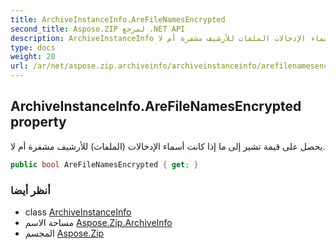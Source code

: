 ```yaml
---
title: ArchiveInstanceInfo.AreFileNamesEncrypted
second_title: Aspose.ZIP لمرجع .NET API
description: ArchiveInstanceInfo ملكية. يحصل على قيمة تشير إلى ما إذا كانت أسماء الإدخالات الملفات للأرشيف مشفرة أم لا.
type: docs
weight: 20
url: /ar/net/aspose.zip.archiveinfo/archiveinstanceinfo/arefilenamesencrypted/
---
```

## ArchiveInstanceInfo.AreFileNamesEncrypted property

يحصل على قيمة تشير إلى ما إذا كانت أسماء الإدخالات (الملفات) للأرشيف مشفرة أم لا.

```csharp
public bool AreFileNamesEncrypted { get; }
```

### أنظر أيضا

* class [ArchiveInstanceInfo](../)
* مساحة الاسم [Aspose.Zip.ArchiveInfo](../../archiveinstanceinfo/)
* المجسم [Aspose.Zip](../../../)


